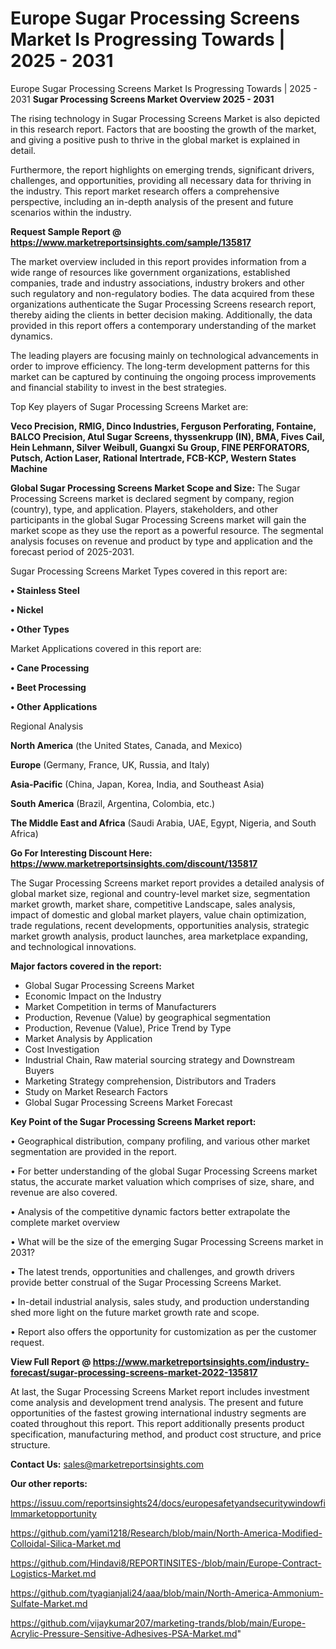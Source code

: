 # Europe Sugar Processing Screens Market Is Progressing Towards | 2025 - 2031
Europe Sugar Processing Screens Market Is Progressing Towards | 2025 - 2031
<Strong> Sugar Processing Screens Market Overview 2025 - 2031</strong>

The rising technology in Sugar Processing Screens Market is also depicted in this research report. Factors that are boosting the growth of the market, and giving a positive push to thrive in the global market is explained in detail.

Furthermore, the report highlights on emerging trends, significant drivers, challenges, and opportunities, providing all necessary data for thriving in the industry. This report market research offers a comprehensive perspective, including an in-depth analysis of the present and future scenarios within the industry.

<strong>Request Sample Report @ <a href=https://www.marketreportsinsights.com/sample/135817>https://www.marketreportsinsights.com/sample/135817</a></strong>

The market overview included in this report provides information from a wide range of resources like government organizations, established companies, trade and industry associations, industry brokers and other such regulatory and non-regulatory bodies. The data acquired from these organizations authenticate the Sugar Processing Screens research report, thereby aiding the clients in better decision making. Additionally, the data provided in this report offers a contemporary understanding of the market dynamics.

The leading players are focusing mainly on technological advancements in order to improve efficiency. The long-term development patterns for this market can be captured by continuing the ongoing process improvements and financial stability to invest in the best strategies.

Top Key players of Sugar Processing Screens Market are:

<strong>Veco Precision, RMIG, Dinco Industries, Ferguson Perforating, Fontaine, BALCO Precision, Atul Sugar Screens, thyssenkrupp (IN), BMA, Fives Cail, Hein Lehmann, Silver Weibull, Guangxi Su Group, FINE PERFORATORS, Putsch, Action Laser, Rational Intertrade, FCB-KCP, Western States Machine</strong>

<strong><b>Global Sugar Processing Screens Market Scope and Size:</b></strong>
The Sugar Processing Screens market is declared segment by company, region (country), type, and application. Players, stakeholders, and other participants in the global Sugar Processing Screens market will gain the market scope as they use the report as a powerful resource. The segmental analysis focuses on revenue and product by type and application and the forecast period of 2025-2031.

Sugar Processing Screens Market Types covered in this report are:

<strong>• Stainless Steel

• Nickel

• Other Types</strong>

Market Applications covered in this report are:

<strong>• Cane Processing

• Beet Processing

• Other Applications</strong> 

Regional Analysis

<strong>North America</strong> (the United States, Canada, and Mexico)

<strong>Europe</strong> (Germany, France, UK, Russia, and Italy)

<strong>Asia-Pacific</strong> (China, Japan, Korea, India, and Southeast Asia)

<strong>South America</strong> (Brazil, Argentina, Colombia, etc.)

<strong>The Middle East and Africa</strong> (Saudi Arabia, UAE, Egypt, Nigeria, and South Africa)

<strong>Go For Interesting Discount Here: <a href=https://www.marketreportsinsights.com/discount/135817>https://www.marketreportsinsights.com/discount/135817</a></strong>

The Sugar Processing Screens market report provides a detailed analysis of global market size, regional and country-level market size, segmentation market growth, market share, competitive Landscape, sales analysis, impact of domestic and global market players, value chain optimization, trade regulations, recent developments, opportunities analysis, strategic market growth analysis, product launches, area marketplace expanding, and technological innovations.

<strong><b>Major factors covered in the report:</b></strong>
<ul>
  <li>Global Sugar Processing Screens Market </li>
  <li>Economic Impact on the Industry</li>
  <li>Market Competition in terms of Manufacturers</li>
  <li>Production, Revenue (Value) by geographical segmentation</li>
  <li>Production, Revenue (Value), Price Trend by Type</li>
  <li>Market Analysis by Application</li>
  <li>Cost Investigation</li>
  <li>Industrial Chain, Raw material sourcing strategy and Downstream Buyers</li>
  <li>Marketing Strategy comprehension, Distributors and Traders</li>
  <li>Study on Market Research Factors</li>
  <li>Global Sugar Processing Screens Market Forecast</li>
</ul>

<strong><b>Key Point of the Sugar Processing Screens Market report:</b></strong>

• Geographical distribution, company profiling, and various other market segmentation are provided in the report.

• For better understanding of the global Sugar Processing Screens market status, the accurate market valuation which comprises of size, share, and revenue are also covered.

• Analysis of the competitive dynamic factors better extrapolate the complete market overview

• What will be the size of the emerging Sugar Processing Screens market in 2031?

• The latest trends, opportunities and challenges, and growth drivers provide better construal of the Sugar Processing Screens Market.

• In-detail industrial analysis, sales study, and production understanding shed more light on the future market growth rate and scope.

• Report also offers the opportunity for customization as per the customer request.

<strong><b>View Full Report @ <a href=https://www.marketreportsinsights.com/industry-forecast/sugar-processing-screens-market-2022-135817>https://www.marketreportsinsights.com/industry-forecast/sugar-processing-screens-market-2022-135817</a></b></strong>


At last, the Sugar Processing Screens Market report includes investment come analysis and development trend analysis. The present and future opportunities of the fastest growing international industry segments are coated throughout this report. This report additionally presents product specification, manufacturing method, and product cost structure, and price structure.

<strong>Contact Us:</strong>
sales@marketreportsinsights.com

<strong>Our other reports:</strong>

<a href=https://issuu.com/reportsinsights24/docs/europesafetyandsecuritywindowfilmmarketopportunity>https://issuu.com/reportsinsights24/docs/europesafetyandsecuritywindowfilmmarketopportunity</a>

<a href=https://github.com/yami1218/Research/blob/main/North-America-Modified-Colloidal-Silica-Market.md>https://github.com/yami1218/Research/blob/main/North-America-Modified-Colloidal-Silica-Market.md</a>

<a href=https://github.com/Hindavi8/REPORTINSITES-/blob/main/Europe-Contract-Logistics-Market.md>https://github.com/Hindavi8/REPORTINSITES-/blob/main/Europe-Contract-Logistics-Market.md</a>

<a href=https://github.com/tyagianjali24/aaa/blob/main/North-America-Ammonium-Sulfate-Market.md>https://github.com/tyagianjali24/aaa/blob/main/North-America-Ammonium-Sulfate-Market.md</a>

<a href=https://github.com/vijaykumar207/marketing-trands/blob/main/Europe-Acrylic-Pressure-Sensitive-Adhesives-PSA-Market.md>https://github.com/vijaykumar207/marketing-trands/blob/main/Europe-Acrylic-Pressure-Sensitive-Adhesives-PSA-Market.md</a>"
